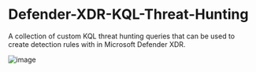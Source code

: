 # Defender-XDR-KQL-Threat-Hunting
A collection of custom KQL threat hunting queries that can be used to create detection rules with in Microsoft Defender XDR. 




![image](https://github.com/user-attachments/assets/e233a335-0f42-4009-bf72-615bfa6b4612)
